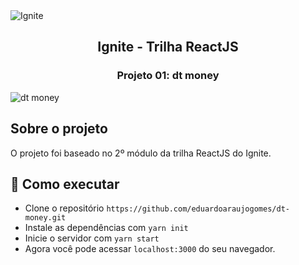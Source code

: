 <img alt="Ignite" src="https://i.imgur.com/XIYqKzO.png">
<h2 align="center">
  Ignite - Trilha ReactJS
</h2>
<h3 align="center">
  Projeto 01: dt money
</h3>
<img alt="dt money" src="https://i.imgur.com/55F98sT.png">

## Sobre o projeto

O projeto foi baseado no 2º módulo da trilha ReactJS do Ignite.

## 🚀 Como executar

- Clone o repositório `https://github.com/eduardoaraujogomes/dt-money.git`
- Instale as dependências com `yarn init`
- Inicie o servidor com `yarn start`
- Agora você pode acessar `localhost:3000` do seu navegador.
